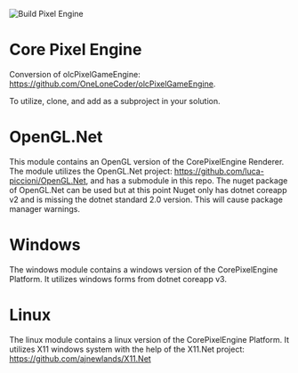 ![Build Pixel Engine](https://github.com/jvandervelden/CorePixelEngine/workflows/Build%20Pixel%20Engine/badge.svg?branch=master)

# Core Pixel Engine

Conversion of olcPixelGameEngine: https://github.com/OneLoneCoder/olcPixelGameEngine.

To utilize, clone, and add as a subproject in your solution.

# OpenGL.Net

This module contains an OpenGL version of the CorePixelEngine Renderer.
The module utilizes the OpenGL.Net project: https://github.com/luca-piccioni/OpenGL.Net, and has a submodule in this repo.
The nuget package of OpenGL.Net can be used but at this point Nuget only has dotnet coreapp v2 and is missing the dotnet standard 2.0 version. 
This will cause package manager warnings.

# Windows

The windows module contains a windows version of the CorePixelEngine Platform. It utilizes windows forms from dotnet coreapp v3.

# Linux

The linux module contains a linux version of the CorePixelEngine Platform. It utilizes X11 windows system with the help of the X11.Net project: https://github.com/ajnewlands/X11.Net
